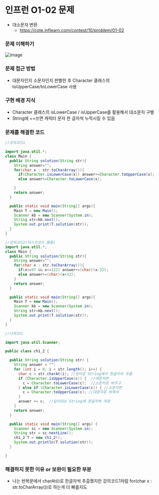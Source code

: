 # 인프런 O1-02 문제
- 대소문자 변환
    - https://cote.inflearn.com/contest/10/problem/01-02

### 문제 이해하기
![image](https://user-images.githubusercontent.com/90403366/193879357-2405ad70-a991-485b-a867-1e778be59889.png)

### 문제 접근 방법
- 대문자인지 소문자인지 판별한 후 Character 클래스의 toUpperCase/toLowerCase 사용
### 구현 배경 지식
- Character 클래스의 isLowerCase / isUpperCase를 활용해서 대소문자 구별
- String에 +=쓰면 캐릭터 문자 한 글자씩 누적시킬 수 있음
### 문제를 해결한 코드
```java
//강의코드1

import java.util.*;
class Main {
  public String solution(String str){
    String answer="";
    for(char x : str.toCharArray()){
      if(Character.isLowerCase(x)) answer+=Character.toUpperCase(x);
      else answer+=Character.toLowerCase(x);

    }
    return answer;
  }

  public static void main(String[] args){
    Main T = new Main();
    Scanner kb = new Scanner(System.in);
    String str=kb.next();
    System.out.print(T.solution(str));
  }
}

//강의코드2(아스키코드 활용)
import java.util.*;
class Main {
  public String solution(String str){
    String answer="";
    for(char x : str.toCharArray()){
      if(x>=97 && x<=122) answer+=(char)(x-32);
      else answer+=(char)(x+32);
    }
    return answer;
  }

  public static void main(String[] args){
    Main T = new Main();
    Scanner kb = new Scanner(System.in);
    String str=kb.next();
    System.out.print(T.solution(str));
  }
}

//나의코드

import java.util.Scanner;

public class ch1_2 {

  public String solution(String str) {
    String answer = "";
    for (int i = 0; i < str.length(); i++) {
      char c = str.charAt(i); //받아온 String에서 한글자씩 추출
      if (Character.isUpperCase(c)) {  //대문자면
        c = Character.toLowerCase(c);  //소문자로 바꾸고
      } else if (Character.isLowerCase(c)) { //소문자면
        c = Character.toUpperCase(c); //대문자로 바꿔서
      }
      answer += c;  //답이되는 String에 한글자씩 저장
    }
    return answer;
  }

  public static void main(String[] args) {
    Scanner sc = new Scanner(System.in);
    String str = sc.nextLine();
    ch1_2 T = new ch1_2();
    System.out.println(T.solution(str));
  }

}

```

### 해결하지 못한 이유 or 보완이 필요한 부분
- 나는 반복문에서 charAt(i)로 한글자씩 추출했지만 강의코드1처럼 for(char x : str.toCharArray())로 하는게 더 빠를지도
